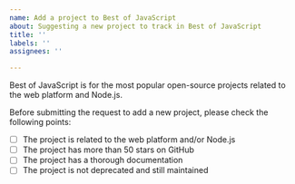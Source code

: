 ```yaml
---
name: Add a project to Best of JavaScript
about: Suggesting a new project to track in Best of JavaScript
title: ''
labels: ''
assignees: ''

---
```


Best of JavaScript is for the most popular open-source projects related to the web platform and Node.js.

Before submitting the request to add a new project, please check the following points:

- [ ] The project is related to the web platform and/or Node.js
- [ ] The project has more than 50 stars on GitHub
- [ ] The project has a thorough documentation
- [ ] The project is not deprecated and still maintained
